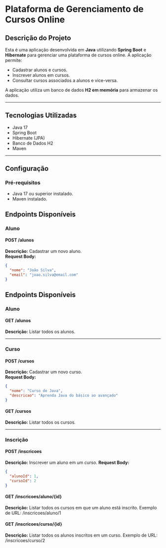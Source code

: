 # Plataforma de Gerenciamento de Cursos Online

## Descrição do Projeto
Esta é uma aplicação desenvolvida em **Java** utilizando **Spring Boot** e **Hibernate** para gerenciar uma plataforma de cursos online. A aplicação permite:
- Cadastrar alunos e cursos.
- Inscrever alunos em cursos.
- Consultar cursos associados a alunos e vice-versa.

A aplicação utiliza um banco de dados **H2 em memória** para armazenar os dados.

---

## Tecnologias Utilizadas
- Java 17
- Spring Boot
- Hibernate (JPA)
- Banco de Dados H2
- Maven

---

## Configuração

### Pré-requisitos
- Java 17 ou superior instalado.
- Maven instalado.

## Endpoints Disponíveis

### **Aluno**

#### **POST /alunos**
**Descrição:** Cadastrar um novo aluno.  
**Request Body:**
```json
{
  "nome": "João Silva",
  "email": "joao.silva@email.com"
}
```

## Endpoints Disponíveis

### **Aluno**

#### **GET /alunos**
**Descrição:** Listar todos os alunos.

---

### **Curso**

#### **POST /cursos**
**Descrição:** Cadastrar um novo curso.  
**Request Body:**
```json
{
  "nome": "Curso de Java",
  "descricao": "Aprenda Java do básico ao avançado"
}
```
#### GET /cursos
**Descrição:** Listar todos os cursos.

---

### Inscrição

#### POST /inscricoes
**Descrição:** Inscrever um aluno em um curso.
**Request Body:**

```json
{
  "alunoId": 1,
  "cursoId": 2
}
```
#### GET /inscricoes/aluno/{id}
**Descrição:** Listar todos os cursos em que um aluno está inscrito.
Exemplo de URL: /inscricoes/aluno/1

#### GET /inscricoes/curso/{id}
**Descrição:** Listar todos os alunos inscritos em um curso.
Exemplo de URL: /inscricoes/curso/2

